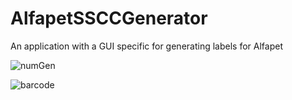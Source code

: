 # AlfapetSSCCGenerator
An application with a GUI specific for generating labels for Alfapet

![numGen](https://user-images.githubusercontent.com/70388982/208279142-050f18a8-e8aa-4119-aa7f-376570b23a97.png)

![barcode](https://user-images.githubusercontent.com/70388982/208263762-f4bbc416-9979-4e2f-8cb9-6a2663ac80a6.png)
